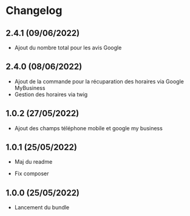# Changelog

## 2.4.1 (09/06/2022)

+ Ajout du nombre total pour les avis Google

## 2.4.0 (08/06/2022)

+ Ajout de la commande pour la récuparation des horaires via Google MyBusiness
+ Gestion des horaires via twig

## 1.0.2 (27/05/2022)

+ Ajout des champs téléphone mobile et google my business

## 1.0.1 (25/05/2022)

+ Maj du readme
- Fix composer

## 1.0.0 (25/05/2022)

+ Lancement du bundle